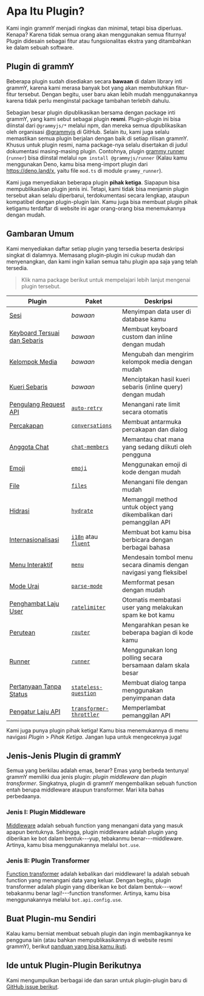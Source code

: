 # Apa Itu Plugin?

Kami ingin grammY menjadi ringkas dan minimal, tetapi bisa diperluas. Kenapa?
Karena tidak semua orang akan menggunakan semua fiturnya! Plugin didesain
sebagai fitur atau fungsionalitas ekstra yang ditambahkan ke dalam sebuah
software.

## Plugin di grammY

Beberapa plugin sudah disediakan secara **bawaan** di dalam library inti grammY,
karena kami merasa banyak bot yang akan membutuhkan fitur-fitur tersebut. Dengan
begitu, user baru akan lebih mudah menggunakannya karena tidak perlu menginstal
package tambahan terlebih dahulu.

Sebagian besar plugin dipublikasikan bersama dengan package inti grammY, yang
kami sebut sebagai plugin **resmi**. Plugin-plugin ini bisa diinstal dari
`@grammyjs/*` melalui npm, dan mereka semua dipublikasikan oleh organisasi
[@grammyjs](https://github.com/grammyjs) di GitHub. Selain itu, kami juga selalu
memastikan semua plugin berjalan dengan baik di setiap rilisan grammY. Khusus
untuk plugin resmi, nama package-nya selalu disertakan di judul dokumentasi
masing-masing plugin. Contohnya, plugin [grammy runner](./runner) (`runner`)
bisa diinstal melalui `npm install @grammyjs/runner` (Kalau kamu menggunakan
Deno, kamu bisa meng-import plugin dari <https://deno.land/x>, yaitu file
`mod.ts` di module `grammy_runner`).

Kami juga menyediakan beberapa plugin **pihak ketiga**. Siapapun bisa
mempublikasikan plugin jenis ini. Tetapi, kami tidak bisa menjamin plugin
tersebut akan selalu diperbarui, terdokumentasi secara lengkap, ataupun
kompatibel dengan plugin-plugin lain. Kamu juga bisa membuat plugin pihak
ketigamu terdaftar di website ini agar orang-orang bisa menemukannya dengan
mudah.

## Gambaran Umum

Kami menyediakan daftar setiap plugin yang tersedia beserta deskripsi singkat di
dalamnya. Memasang plugin-plugin ini cukup mudah dan menyenangkan, dan kami
ingin kalian semua tahu plugin apa saja yang telah tersedia.

> Klik nama package berikut untuk mempelajari lebih lanjut mengenai plugin
> tersebut.

| Plugin                                          | Paket                                              | Deskripsi                                                            |
| ----------------------------------------------- | -------------------------------------------------- | -------------------------------------------------------------------- |
| [Sesi](./session)                               | _bawaan_                                           | Menyimpan data user di database kamu                                 |
| [Keyboard Tersuai dan Sebaris](./keyboard)      | _bawaan_                                           | Membuat keyboard custom dan inline dengan mudah                      |
| [Kelompok Media](./media-group)                 | _bawaan_                                           | Mengubah dan mengirim kelompok media dengan mudah                    |
| [Kueri Sebaris](./inline-query)                 | _bawaan_                                           | Menciptakan hasil kueri sebaris (inline query) dengan mudah          |
| [Pengulang Request API](./auto-retry)           | [`auto-retry`](./auto-retry)                       | Menangani rate limit secara otomatis                                 |
| [Percakapan](./conversations)                   | [`conversations`](./conversations)                 | Membuat antarmuka percakapan dan dialog                              |
| [Anggota Chat](./chat-members)                  | [`chat-members`](./chat-members)                   | Memantau chat mana yang sedang diikuti oleh pengguna                 |
| [Emoji](./emoji)                                | [`emoji`](./emoji)                                 | Menggunakan emoji di kode dengan mudah                               |
| [File](./files)                                 | [`files`](./files)                                 | Menangani file dengan mudah                                          |
| [Hidrasi](./hydrate)                            | [`hydrate`](./hydrate)                             | Memanggil method untuk object yang dikembalikan dari pemanggilan API |
| [Internasionalisasi](./i18n)                    | [`i18n`](./i18n) atau [`fluent`](./fluent)         | Membuat bot kamu bisa berbicara dengan berbagai bahasa               |
| [Menu Interaktif](./menu)                       | [`menu`](./menu)                                   | Mendesain tombol menu secara dinamis dengan navigasi yang fleksibel  |
| [Mode Urai](./parse-mode)                       | [`parse-mode`](./parse-mode)                       | Memformat pesan dengan mudah                                         |
| [Penghambat Laju User](./ratelimiter)           | [`ratelimiter`](./ratelimiter)                     | Otomatis membatasi user yang melakukan spam ke bot kamu              |
| [Perutean](./router)                            | [`router`](./router)                               | Mengarahkan pesan ke beberapa bagian di kode kamu                    |
| [Runner](./runner)                              | [`runner`](./runner)                               | Menggunakan long polling secara bersamaan dalam skala besar          |
| [Pertanyaan Tanpa Status](./stateless-question) | [`stateless-question`](./stateless-question)       | Membuat dialog tanpa menggunakan penyimpanan data                    |
| [Pengatur Laju API](./transformer-throttler)    | [`transformer-throttler`](./transformer-throttler) | Memperlambat pemanggilan API                                         |

Kami juga punya plugin pihak ketiga! Kamu bisa menemukannya di menu navigasi
_Plugin_ > _Pihak Ketiga_. Jangan lupa untuk mengeceknya juga!

## Jenis-Jenis Plugin di grammY

Semua yang berkilau adalah emas, benar? Emas yang berbeda tentunya! grammY
memiliki dua jenis plugin: _plugin middleware_ dan _plugin transformer_.
Singkatnya, plugin di grammY mengembalikan sebuah function entah berupa
middleware ataupun transformer. Mari kita bahas perbedaanya.

### Jenis I: Plugin Middleware

[Middleware](../guide/middleware) adalah sebuah function yang menangani data
yang masuk apapun bentuknya. Sehingga, plugin middleware adalah plugin yang
diberikan ke bot dalam bentuk---yup, tebakanmu benar---middleware. Artinya, kamu
bisa menggunakannya melalui `bot.use`.

### Jenis II: Plugin Transformer

[Function transformer](../advanced/transformers) adalah kebalikan dari
middleware! Ia adalah sebuah function yang menangani data yang keluar. Dengan
begitu, plugin transformer adalah plugin yang diberikan ke bot dalam
bentuk---wow! tebakanmu benar lagi!---function transformer. Artinya, kamu bisa
menggunakannya melalui `bot.api.config.use`.

## Buat Plugin-mu Sendiri

Kalau kamu berniat membuat sebuah plugin dan ingin membagikannya ke pengguna
lain (atau bahkan mempublikasikannya di website resmi grammY), berikut
[panduan yang bisa kamu ikuti](./guide).

## Ide untuk Plugin-Plugin Berikutnya

Kami mengumpulkan berbagai ide dan saran untuk plugin-plugin baru di
[GitHub issue berikut](https://github.com/grammyjs/grammY/issues/110).
